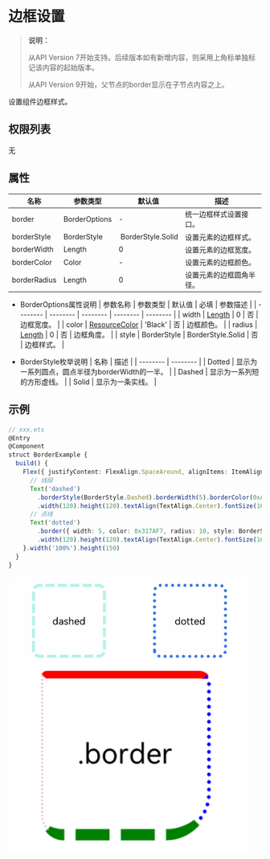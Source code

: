 # 边框设置

>  **说明：**
>
> 从API Version 7开始支持。后续版本如有新增内容，则采用上角标单独标记该内容的起始版本。
>
> 从API Version 9开始，父节点的border显示在子节点内容之上。


设置组件边框样式。


## 权限列表

无


## 属性


| 名称 | 参数类型 | 默认值 | 描述 |
| -------- | -------- | -------- | -------- |
| border | BorderOptions | - | 统一边框样式设置接口。 |
| borderStyle | BorderStyle | &nbsp;BorderStyle.Solid | 设置元素的边框样式。 |
| borderWidth | Length | 0 | 设置元素的边框宽度。 |
| borderColor | Color | - | 设置元素的边框颜色。 |
| borderRadius | Length | 0 | 设置元素的边框圆角半径。 |

- BorderOptions属性说明
  | 参数名称 | 参数类型 | 默认值 | 必填 | 参数描述 |
  | -------- | -------- | -------- | -------- | -------- |
  | width | [Length](../../ui/ts-types.md#长度类型) | 0 | 否 | 边框宽度。 |
  | color | [ResourceColor](../../ui/ts-types.md#resourcecolor类型8) | 'Black' | 否 | 边框颜色。 |
  | radius | [Length](../../ui/ts-types.md#长度类型) | 0 | 否 | 边框角度。 |
  | style | BorderStyle | BorderStyle.Solid | 否 | 边框样式。 |


- BorderStyle枚举说明
  | 名称 | 描述 | 
  | -------- | -------- |
  | Dotted | 显示为一系列圆点，圆点半径为borderWidth的一半。 | 
  | Dashed | 显示为一系列短的方形虚线。 | 
  | Solid | 显示为一条实线。 | 


## 示例

```ts
// xxx.ets
@Entry
@Component
struct BorderExample {
  build() {
    Flex({ justifyContent: FlexAlign.SpaceAround, alignItems: ItemAlign.Center }) {
      // 线段
      Text('dashed')
        .borderStyle(BorderStyle.Dashed).borderWidth(5).borderColor(0xAFEEEE).borderRadius(10)
        .width(120).height(120).textAlign(TextAlign.Center).fontSize(16)
      // 点线
      Text('dotted')
        .border({ width: 5, color: 0x317AF7, radius: 10, style: BorderStyle.Dotted })
        .width(120).height(120).textAlign(TextAlign.Center).fontSize(16)
    }.width('100%').height(150)
  }
}
```

![zh-cn_image_0000001219982705](figures/zh-cn_image_0000001219982705.gif)
